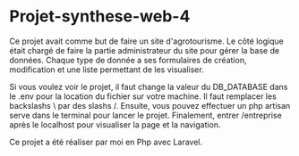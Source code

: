 # Projet-synthese-web-4

Ce projet avait comme but de faire un site d'agrotourisme. Le côté logique était chargé de faire la partie administrateur du site pour gérer la base de données. Chaque type de donnée a ses formulaires de création, modification et une liste permettant de les visualiser.

Si vous voulez voir le projet, il faut change la valeur du DB_DATABASE dans le .env pour la location du fichier sur votre machine. Il faut remplacer les backslashs \ par des slashs /. Ensuite, vous pouvez effectuer un php artisan serve dans le terminal pour lancer le projet. Finalement, entrer /entreprise après le localhost pour visualiser la page et la navigation.

Ce projet a été réaliser par moi en Php avec Laravel.
